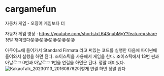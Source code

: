 # cargamefun
자동차 게임 - 오징어 게임보다 더 

자동차 게임 영상 : https://youtube.com/shorts/xL643qubMyY?feature=share
정말 재미없다😡😡😡😡😡😡😡😡😡😡

아두이노에 들어가서 Standard Firmata 라고 써있는 코드를 실행한 다음에 파이썬에 들어와서 실행을 하면 된다.
조이스틱을 사용해서 게임을 한다.
조이스틱에서 13번 핀과 아날로그 0번과 아날로그 1번을 연결을 하면은 된다.
정말 재미있다.
![KakaoTalk_20230113_201608762](https://user-images.githubusercontent.com/122608682/212307847-1f33f637-a1be-4918-ad97-2dc659e85d06.jpg)이렇게 연결 하면 정말 쉽다
